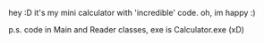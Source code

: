 hey :D
it's my mini calculator with 'incredible' code.
oh, im happy :) 

p.s.
code in Main and Reader classes, exe is Calculator.exe (xD)
